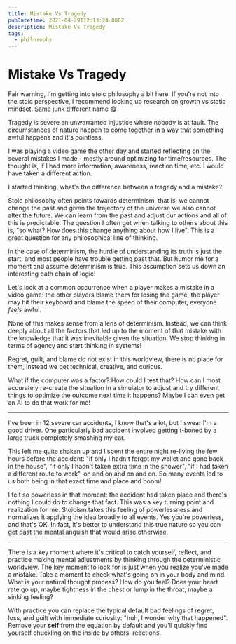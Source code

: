 ```yaml
---
title: Mistake Vs Tragedy
pubDatetime: 2021-04-29T12:13:24.000Z
description: Mistake Vs Tragedy
tags:
  - philosophy
---
```


# Mistake Vs Tragedy

Fair warning, I'm getting into stoic philosophy a bit here. If you're not into the stoic
perspective, I recommend looking up research on growth vs static mindset. Same junk different name
😋

Tragedy is severe an unwarranted injustice where nobody is at fault. The circumstances of nature
happen to come together in a way that something awful happens and it's pointless.

I was playing a video game the other day and started reflecting on the several mistakes I made -
mostly around optimizing for time/resources. The thought is, if I had more information, awareness,
reaction time, etc. I would have taken a different action.

I started thinking, what's the difference between a tragedy and a mistake?

Stoic philosophy often points towards determinism, that is, we cannot change the past and given the
trajectory of the universe we also cannot alter the future. We can learn from the past and adjust
our actions and all of this is predictable. The question I often get when talking to others about
this is, "so what? How does this change anything about how I live". This is a great question for any
philosophical line of thinking.

In the case of determinism, the hurdle of understanding its truth is just the start, and most people
have trouble getting past that. But humor me for a moment and assume determinism is true. This
assumption sets us down an interesting path chain of logic!

Let's look at a common occurrence when a player makes a mistake in a video game: the other players
blame them for losing the game, the player may hit their keyboard and blame the speed of their
computer, everyone _feels_ awful.

None of this makes sense from a lens of determinism. Instead, we can think deeply about all the
factors that led up to the moment of that mistake with the knowledge that it was inevitable given
the situation. We stop thinking in terms of agency and start thinking in systems!

Regret, guilt, and blame do not exist in this worldview, there is no place for them, instead we get
technical, creative, and curious.

What if the computer was a factor? How could I test that? How can I most accurately re-create the
situation in a simulator to adjust and try different things to optimize the outcome next time it
happens? Maybe I can even get an AI to do that work for me!

---

I've been in 12 severe car accidents, I know that's a lot, but I swear I'm a good driver. One
particularly bad accident involved getting t-boned by a large truck completely smashing my car.

This left me quite shaken up and I spent the entire night re-living the few hours before the
accident: "if only I hadn't forgot my wallet and gone back in the house", "if only I hadn't taken
extra time in the shower", "if I had taken a different route to work", on and on and on and on. So
many events led to us both being in that exact time and place and boom!

I felt so powerless in that moment: the accident had taken place and there's nothing I could do to
change that fact. This was a key turning point and realization for me. Stoicism takes this feeling
of powerlessness and normalizes it applying the idea broadly to all events. Yes you're powerless,
and that's OK. In fact, it's better to understand this true nature so you can get past the mental
anguish that would arise otherwise.

---

There is a key moment where it's critical to catch yourself, reflect, and practice making mental
adjustments by thinking through the deterministic worldview. The key moment to look for is just when
you realize you've made a mistake. Take a moment to check what's going on in your body and mind.
What is your natural thought process? How do you feel? Does your heart rate go up, maybe tightness
in the chest or lump in the throat, maybe a sinking feeling?

With practice you can replace the typical default bad feelings of regret, loss, and guilt with
immediate curiosity: "huh, I wonder why that happened". Remove your **self** from the equation by
default and you'll quickly find yourself chuckling on the inside by others' reactions.
